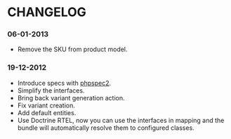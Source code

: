 CHANGELOG
=========

### 06-01-2013

* Remove the SKU from product model.

### 19-12-2012

* Introduce specs with [phpspec2](http://phpspec.net).
* Simplify the interfaces.
* Bring back variant generation action.
* Fix variant creation.
* Add default entities.
* Use Doctrine RTEL, now you can use the interfaces in mapping
  and the bundle will automatically resolve them to configured classes.
